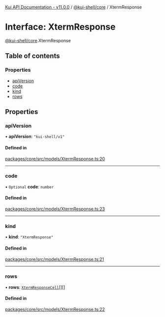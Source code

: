 [Kui API Documentation - v11.0.0](../README.md) / [@kui-shell/core](../modules/kui_shell_core.md) / XtermResponse

# Interface: XtermResponse

[@kui-shell/core](../modules/kui_shell_core.md).XtermResponse

## Table of contents

### Properties

- [apiVersion](kui_shell_core.XtermResponse.md#apiversion)
- [code](kui_shell_core.XtermResponse.md#code)
- [kind](kui_shell_core.XtermResponse.md#kind)
- [rows](kui_shell_core.XtermResponse.md#rows)

## Properties

### apiVersion

• **apiVersion**: `"kui-shell/v1"`

#### Defined in

[packages/core/src/models/XtermResponse.ts:20](https://github.com/kubernetes-sigs/kui/blob/kui/packages/core/src/models/XtermResponse.ts#L20)

---

### code

• `Optional` **code**: `number`

#### Defined in

[packages/core/src/models/XtermResponse.ts:23](https://github.com/kubernetes-sigs/kui/blob/kui/packages/core/src/models/XtermResponse.ts#L23)

---

### kind

• **kind**: `"XtermResponse"`

#### Defined in

[packages/core/src/models/XtermResponse.ts:21](https://github.com/kubernetes-sigs/kui/blob/kui/packages/core/src/models/XtermResponse.ts#L21)

---

### rows

• **rows**: [`XtermResponseCell`](kui_shell_core.XtermResponseCell.md)[][]

#### Defined in

[packages/core/src/models/XtermResponse.ts:22](https://github.com/kubernetes-sigs/kui/blob/kui/packages/core/src/models/XtermResponse.ts#L22)
